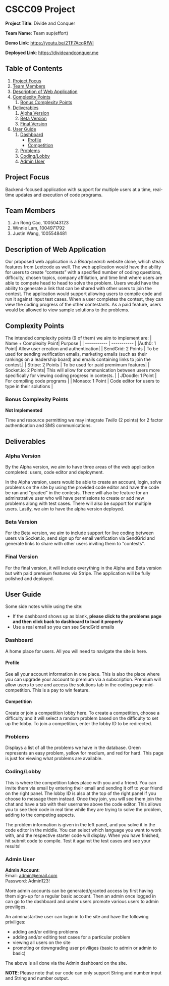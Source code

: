# CSCC09 Project

**Project Title**: Divide and Conquer

**Team Name**: Team sup(effort)

**Demo Link**: https://youtu.be/2TF7AcqRfWI

**Deployed Link**: https://divideandconquer.me

## Table of Contents

1. [Project Focus](#project-focus)
2. [Team Members](#team-members)
3. [Description of Web Application](#description-of-web-application)
4. [Complexity Points](#complexity-points)
   1. [Bonus Complexity Points](#bonus-complexity-points)
5. [Deliverables](#deliverables)
   1. [Alpha Version](#alpha-version)
   2. [Beta Version](#beta-version)
   3. [Final Version](#final-version)
6. [User Guide](#user-guide)
   1. [Dashboard](#dashboard)
      - [Profile](#profile)
      - [Competition](#competition)
   2. [Problems](#problems)
   3. [Coding/Lobby](#codinglobby)
   4. [Admin User](#admin-user)

## Project Focus

Backend-focused application with support for multiple users at a time, real-time updates and execution of code programs.

## Team Members

1. Jin Rong Cao, 1005043123
2. Winnie Lam, 1004971792
3. Justin Wang, 1005548481

## Description of Web Application

Our proposed web application is a _Binarysearch_ website clone, which steals features from Leetcode as well. The web application would have the ability for users to create “contests” with a specified number of coding questions, difficulty, chosen topics, company affiliation, and time limit where users are able to compete head to head to solve the problem. Users would have the ability to generate a link that can be shared with other users to join the contest. The application would support allowing users to compile code and run it against input test cases. When a user completes the contest, they can view the coding progress of the other contestants. As a paid feature, users would be allowed to view sample solutions to the problems.

## Complexity Points

The intended complexity points (9 of them) we aim to implement are:
| Name + Complexity Point| Purpose |
| ----------- | ----------- |
|Auth0: 1 Point| Allow user creation and authentication|
| SendGrid: 2 Points | To be used for sending verification emails, marketing emails (such as their rankings on a leadership board) and emails containing links to join the contest.|
| Stripe: 2 Points | To be used for paid premimum features|
| Socket.io: 2 Points| This will allow for communication between users more specifically for viewing coding progress in contests. |
| JDoodle: 1 Point | For compiling code programs |
| Monaco: 1 Point | Code editor for users to type in their solutions |

### Bonus Complexity Points

**Not Implemented**

Time and resource permitting we may integrate _Twilio_ (2 points) for 2 factor authentication and SMS communications.

## Deliverables

### Alpha Version

By the Alpha version, we aim to have three areas of the web application completed: users, code editor and deployment.

In the Alpha version, users would be able to create an account, login, solve problems on the site by using the provided code editor and have the code be ran and "graded" in the contests. There will also be feature for an adminstrative user who will have permissions to create or add new problems along with test cases. There will also be support for multiple users. Lastly, we aim to have the alpha version deployed.

### Beta Version

For the Beta version, we aim to include support for live coding between users via Socket.io,
send sign up for email verification via SendGrid and generate links to share with other users inviting them to "contests".

### Final Version

For the final version, it will include everything in the Alpha and Beta version but with paid premium features via Stripe. The application will be fully polished and deployed.

## User Guide

Some side notes while using the site:

- If the dashboard shows up as blank, **please click to the problems page and then click back to dashboard to load it properly**
- Use a real email so you can see SendGrid emails

### Dashboard

A home place for users. All you will need to navigate the site is here.

#### Profile

See all your account information in one place. This is also the place where you can upgrade your account to premium via a subscription. Premium will allow users to see and access the solutions tab in the coding page mid-competition. This is a pay to win feature.

#### Competition

Create or join a competition lobby here. To create a competition, choose a difficulty and it will select a random problem based on the difficulty to set up the lobby. To join a competition, enter the lobby ID to be redirected.

### Problems

Displays a list of all the problems we have in the database. Green represents an easy problem, yellow for medium, and red for hard. This page is just for viewing what problems are available.

### Coding/Lobby

This is where the competition takes place with you and a friend. You can invite them via email by entering their email and sending it off to your friend on the right panel. The lobby ID is also at the top of the right panel if you choose to message them instead. Once they join, you will see them join the chat and have a tab with their username above the code editor. This allows you to see their code in real time while they are trying to solve the problem, adding to the competing aspects.

The problem information is given in the left panel, and you solve it in the code editor in the middle. You can select which language you want to work with, and the respective starter code will display. When you have finished, hit submit code to compile. Test it against the test cases and see your results!

### Admin User

**Admin Account**:  
Email: admin@email.com  
Password: Admin123!

More admin accounts can be generated/granted access by first having them sign-up for a regular basic account. Then an admin once logged in can go to the dashboard and under users promote various users to admin previliges.

An adminastartive user can login in to the site and have the following priviliges:

- adding and/or editing problems
- adding and/or editing test cases for a particular problem
- viewing all users on the site
- promoting or downgrading user priviliges (basic to admin or admin to basic)

The above is all done via the Admin dashboard on the site.

**NOTE**: Please note that our code can only support String and number input and String and number output.
